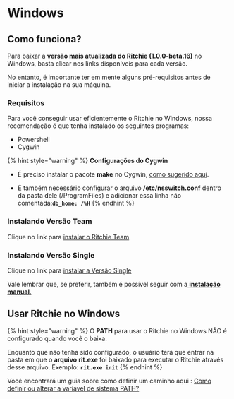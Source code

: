 # Windows

## Como funciona? 

Para baixar a **versão mais atualizada do Ritchie \(1.0.0-beta.16\)** no Windows, basta clicar nos links disponíveis para cada versão. 

No entanto, é importante ter em mente alguns pré-requisitos antes de iniciar a instalação na sua máquina. 

### Requisitos 

Para você conseguir usar eficientemente o Ritchie no Windows, nossa recomendação é que tenha instalado os seguintes programas: 

* Powershell
* Cygwin

{% hint style="warning" %}
**Configurações do Cygwin**

- É preciso instalar o pacote **make** no Cygwin, [como sugerido aqui](https://stackoverflow.com/questions/17710209/how-to-run-make-from-cygwin-environment?rq=1#:~:text=Run%20the%20Cygwin%20installation%2Fconfiguration,Development%22%20or%20something%20similar%29.).

- É também necessário configurar o arquivo **/etc/nsswitch.conf** dentro da pasta dele \(/ProgramFiles\) e adicionar essa linha não comentada:**`db_home: /%H`**
{% endhint %}



### Instalando Versão Team 

Clique no link para [instalar o Ritchie Team](https://commons-repo.ritchiecli.io/1.0.0-beta.16/windows/team/rit.exe)

### Instalando Versão Single

Clique no link para [instalar a Versão Single](https://commons-repo.ritchiecli.io/1.0.0-beta.16/windows/single/rit.exe)



Vale lembrar que, se preferir, também é possível seguir com a[ **instalação manual**.](instalacao-manual.md)

## Usar Ritchie no Windows

{% hint style="warning" %}
O **PATH** para usar o Ritchie no Windows NÃO é configurado quando você o baixa.  
  
Enquanto que não tenha sido configurado, o usuário terá que entrar na pasta em que o **arquivo** **rit.exe** foi baixado para executar o Ritchie através desse arquivo. Exemplo: **`rit.exe init`**
{% endhint %}

Você encontrará um guia sobre como definir um caminho aqui : [Como definir ou alterar a variável de sistema PATH?](https://www.java.com/en/download/help/path.xml)



